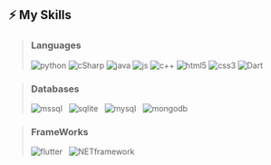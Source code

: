 ## ⚡ My Skills 

> ### Languages
> ![python](https://user-images.githubusercontent.com/74770052/187727152-f4683948-8de5-4f04-b700-623b1dac5b7e.png)
![cSharp](https://user-images.githubusercontent.com/74770052/187727132-d7406004-9e3d-4ccb-95b2-947911f0d769.png)
![java](https://user-images.githubusercontent.com/74770052/187727145-2c444f6c-edc0-47fb-b337-0fe175815324.png)
![js](https://user-images.githubusercontent.com/74770052/187727163-363d7207-3d17-4d31-ab1a-d0e7498a94b5.png)
![c++](https://user-images.githubusercontent.com/74770052/187727167-500b3f3b-761c-4689-9baa-480687602863.png)
![html5](https://user-images.githubusercontent.com/74770052/187727136-3a64ac24-b277-49a9-b9f5-f9c1f7bce371.png)
![css3](https://user-images.githubusercontent.com/74770052/187727141-940c5603-c3f0-4990-8469-2f0b219db5f0.png)
![Dart](https://user-images.githubusercontent.com/74770052/187738079-d33fe3e3-3eca-49ee-ae1e-dc3ccaafff6c.png)


> ### Databases
>![mssql](https://user-images.githubusercontent.com/74770052/187727143-79fd4e42-575f-4298-a15e-086efb9c010f.png) &nbsp;
![sqlite](https://user-images.githubusercontent.com/74770052/196807952-fe5049f9-6438-4797-858f-6ba453e6f4c7.png) &nbsp;
![mysql](https://user-images.githubusercontent.com/74770052/196807956-9e0dc3b9-0ae0-4acf-bfa4-1355b359a76e.png) &nbsp;
![mongodb](https://user-images.githubusercontent.com/74770052/196807703-108e63a8-9741-441f-a5a6-35bd1a9f33bc.png)

> ### FrameWorks
>![flutter](https://user-images.githubusercontent.com/74770052/187738076-f697f189-67e1-4bc8-b2d0-cd59ba8d5b4f.png) &nbsp;
![NETframework](https://user-images.githubusercontent.com/74770052/187739877-33b8ad0f-8481-4e1c-b7f5-40386eb67eed.png)
